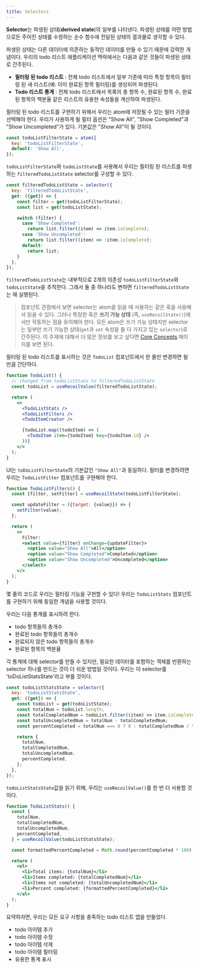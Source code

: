 ```yaml
---
title: Selectors
---
```


**Selector**는 파생된 상태(**derived state**)의 일부를 나타낸다. 파생된 상태를 어떤 방법으로든 주어진 상태를 수정하는 순수 함수에 전달된 상태의 결과물로 생각할 수 있다.

파생된 상태는 다른 데이터에 의존하는 동적인 데이터를 만들 수 있기 때문에 강력한 개념이다. 우리의 todo 리스트 애플리케이션 맥락에서는 다음과 같은 것들이 파생된 상태로 간주된다.

- **필터링 된 todo 리스트** : 전체 todo 리스트에서 일부 기준에 따라 특정 항목이 필터링 된 새 리스트(예: 이미 완료된 항목 필터링)를 생성되어 파생된다.
- **Todo 리스트 통계** : 전체 todo 리스트에서 목록의 총 항목 수, 완료된 항목 수, 완료된 항목의 백분율 같은 리스트의 유용한 속성들을 계산하여 파생된다.

필터링 된 todo 리스트를 구현하기 위해서 우리는 atom에 저장될 수 있는 필터 기준을 선택해야 한다. 우리가 사용하게 될 필터 옵션은 "Show All", "Show Completed"과 "Show Uncompleted"가 있다. 기본값은 "Show All"이 될 것이다.

```javascript
const todoListFilterState = atom({
  key: 'todoListFilterState',
  default: 'Show All',
});
```

`todoListFilterState`와 `todoListState`를 사용해서 우리는 필터링 된 리스트를 파생하는 `filteredTodoListState` selector를 구성할 수 있다.

```javascript
const filteredTodoListState = selector({
  key: 'filteredTodoListState',
  get: ({get}) => {
    const filter = get(todoListFilterState);
    const list = get(todoListState);

    switch (filter) {
      case 'Show Completed':
        return list.filter((item) => item.isComplete);
      case 'Show Uncompleted':
        return list.filter((item) => !item.isComplete);
      default:
        return list;
    }
  },
});
```

`filteredTodoListState`는 내부적으로 2개의 의존성 `todoListFilterState`와 `todoListState`을 추적한다. 그래서 둘 중 하나라도 변하면 `filteredTodoListState`는 재 실행된다.

> 컴포넌트 관점에서 보면 selector는 atom을 읽을 때 사용하는 같은 훅을 사용해서 읽을 수 있다. 그러나 특정한 훅은 **쓰기 가능 상태** (즉, `useRecoilState()`)에서만 작동하는 점을 유의해야 한다. 모든 atom은 쓰기 가능 상태지만 selector는 일부만 쓰기 가능한 상태(`get`과 `set` 속성을 둘 다 가지고 있는 `selector`)로 간주된다. 이 주제에 대해서 더 많은 정보를 보고 싶다면 [Core Concepts](/docs/introduction/core-concepts) 페이지를 보면 된다.

필터링 된 todo 리스트를 표시하는 것은 `TodoList` 컴포넌트에서 한 줄만 변경하면 될 만큼 간단하다.

```jsx
function TodoList() {
  // changed from todoListState to filteredTodoListState
  const todoList = useRecoilValue(filteredTodoListState);

  return (
    <>
      <TodoListStats />
      <TodoListFilters />
      <TodoItemCreator />

      {todoList.map((todoItem) => (
        <TodoItem item={todoItem} key={todoItem.id} />
      ))}
    </>
  );
}
```

UI는 `toDoListFilterState`의 기본값인 `"Show All"`과 동일하다. 필터를 변경하려면 우리는 `TodoListFilter` 컴포넌트를 구현해야 한다.

```jsx
function TodoListFilters() {
  const [filter, setFilter] = useRecoilState(todoListFilterState);

  const updateFilter = ({target: {value}}) => {
    setFilter(value);
  };

  return (
    <>
      Filter:
      <select value={filter} onChange={updateFilter}>
        <option value="Show All">All</option>
        <option value="Show Completed">Completed</option>
        <option value="Show Uncompleted">Uncompleted</option>
      </select>
    </>
  );
}
```

몇 줄의 코드로 우리는 필터링 기능을 구현할 수 있다! 우리는 `TodoListStats` 컴포넌트를 구현하기 위해 동일한 개념을 사용할 것이다.

우리는 다음 통계를 표시하려 한다.

- todo 항목들의 총개수
- 완료된 todo 항목들의 총개수
- 완료되지 않은 todo 항목들의 총개수
- 완료된 항목의 백분율

각 통계에 대해 selector를 만들 수 있지만, 필요한 데이터를 포함하는 객체를 반환하는 selector 하나를 만드는 것이 더 쉬운 방법일 것이다. 우리는 이 selector를 'toDoListStatsState'라고 부를 것이다.

```javascript
const todoListStatsState = selector({
  key: 'todoListStatsState',
  get: ({get}) => {
    const todoList = get(todoListState);
    const totalNum = todoList.length;
    const totalCompletedNum = todoList.filter((item) => item.isComplete).length;
    const totalUncompletedNum = totalNum - totalCompletedNum;
    const percentCompleted = totalNum === 0 ? 0 : totalCompletedNum / totalNum;

    return {
      totalNum,
      totalCompletedNum,
      totalUncompletedNum,
      percentCompleted,
    };
  },
});
```

`todoListStatsState`값을 읽기 위해, 우리는 `useRecoilValue()`를 한 번 더 사용할 것이다.

```jsx
function TodoListStats() {
  const {
    totalNum,
    totalCompletedNum,
    totalUncompletedNum,
    percentCompleted,
  } = useRecoilValue(todoListStatsState);

  const formattedPercentCompleted = Math.round(percentCompleted * 100);

  return (
    <ul>
      <li>Total items: {totalNum}</li>
      <li>Items completed: {totalCompletedNum}</li>
      <li>Items not completed: {totalUncompletedNum}</li>
      <li>Percent completed: {formattedPercentCompleted}</li>
    </ul>
  );
}
```

요약하자면, 우리는 모든 요구 사항을 충족하는 todo 리스트 앱을 만들었다.

- todo 아이템 추가
- todo 아이템 수정
- todo 아이템 삭제
- todo 아이템 필터링
- 유용한 통계 표시
